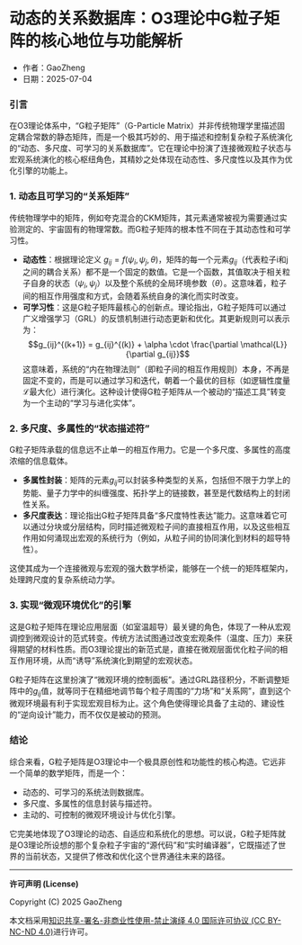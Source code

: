 # **动态的关系数据库：O3理论中G粒子矩阵的核心地位与功能解析**

- 作者：GaoZheng
- 日期：2025-07-04

### 引言
在O3理论体系中，“G粒子矩阵”（G-Particle Matrix）并非传统物理学里描述固定耦合常数的静态矩阵，而是一个极其巧妙的、用于描述和控制复杂粒子系统演化的“动态、多尺度、可学习的关系数据库”。它在理论中扮演了连接微观粒子状态与宏观系统演化的核心枢纽角色，其精妙之处体现在动态性、多尺度性以及其作为优化引擎的功能上。

### 1. 动态且可学习的“关系矩阵”
传统物理学中的矩阵，例如夸克混合的CKM矩阵，其元素通常被视为需要通过实验测定的、宇宙固有的物理常数。而G粒子矩阵的根本性不同在于其动态性和可学习性。

* **动态性**：根据理论定义 $g_{ij} = f(\psi_i, \psi_j, \theta)$，矩阵的每一个元素$g_{ij}$（代表粒子i和j之间的耦合关系）都不是一个固定的数值。它是一个函数，其值取决于相关粒子自身的状态（$\psi_i, \psi_j$）以及整个系统的全局环境参数（$\theta$）。这意味着，粒子间的相互作用强度和方式，会随着系统自身的演化而实时改变。
* **可学习性**：这是G粒子矩阵最核心的创新点。理论指出，G粒子矩阵可以通过广义增强学习（GRL）的反馈机制进行动态更新和优化。其更新规则可以表示为：
$$g_{ij}^{(k+1)} = g_{ij}^{(k)} + \alpha \cdot \frac{\partial \mathcal{L}}{\partial g_{ij}}$$
这意味着，系统的“内在物理法则”（即粒子间的相互作用规则）本身，不再是固定不变的，而是可以通过学习和迭代，朝着一个最优的目标（如逻辑性度量$\mathcal{L}$最大化）进行演化。这种设计使得G粒子矩阵从一个被动的“描述工具”转变为一个主动的“学习与进化实体”。

### 2. 多尺度、多属性的“状态描述符”
G粒子矩阵承载的信息远不止单一的相互作用力。它是一个多尺度、多属性的高度浓缩的信息载体。

* **多属性封装**：矩阵的元素$g_{ij}$可以封装多种类型的关系，包括但不限于力学上的势能、量子力学中的纠缠强度、拓扑学上的链接数，甚至是代数结构上的封闭性关系。
* **多尺度表达**：理论指出G粒子矩阵具备“多尺度特性表达”能力。这意味着它可以通过分块或分层结构，同时描述微观粒子间的直接相互作用，以及这些相互作用如何涌现出宏观的系统行为（例如，从粒子间的协同演化到材料的超导特性）。

这使其成为一个连接微观与宏观的强大数学桥梁，能够在一个统一的矩阵框架内，处理跨尺度的复杂系统动力学。

### 3. 实现“微观环境优化”的引擎
这是G粒子矩阵在理论应用层面（如室温超导）最关键的角色，体现了一种从宏观调控到微观设计的范式转变。传统方法试图通过改变宏观条件（温度、压力）来获得期望的材料性质。而O3理论提出的新范式是，直接在微观层面优化粒子间的相互作用环境，从而“诱导”系统演化到期望的宏观状态。

G粒子矩阵在这里扮演了“微观环境的控制面板”。通过GRL路径积分，不断调整矩阵中的$g_{ij}$值，就等同于在精细地调节每个粒子周围的“力场”和“关系网”，直到这个微观环境最有利于实现宏观目标为止。这个角色使得理论具备了主动的、建设性的“逆向设计”能力，而不仅仅是被动的预测。

### 结论
综合来看，G粒子矩阵是O3理论中一个极具原创性和功能性的核心构造。它远非一个简单的数学矩阵，而是一个：
* 动态的、可学习的系统法则数据库。
* 多尺度、多属性的信息封装与描述符。
* 主动的、可控制的微观环境设计与优化引擎。

它完美地体现了O3理论的动态、自适应和系统化的思想。可以说，G粒子矩阵就是O3理论所设想的那个复杂粒子宇宙的“源代码”和“实时编译器”，它既描述了世界的当前状态，又提供了修改和优化这个世界通往未来的路径。

---

**许可声明 (License)**

Copyright (C) 2025 GaoZheng 

本文档采用[知识共享-署名-非商业性使用-禁止演绎 4.0 国际许可协议 (CC BY-NC-ND 4.0)](https://creativecommons.org/licenses/by-nc-nd/4.0/deed.zh-Hans)进行许可。
